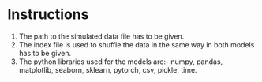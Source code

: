 # Instructions

1. The path to the simulated data file has to be given. 
2. The index file is used to shuffle the data in the same way in both models has to be given. 
3. The python libraries used for the models are:- numpy, pandas, matplotlib, seaborn, sklearn, pytorch, csv, pickle, time. 
